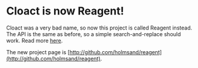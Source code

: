 
# Cloact is now Reagent!

Cloact was a very bad name, so now this project is called Reagent instead. The API is the same as before, so a simple search-and-replace should work. Read more [here](http://holmsand.github.io/reagent/news/cloact-reagent-undo-demo.html).

The new project page is [http://github.com/holmsand/reagent](http://github.com/holmsand/reagent).


